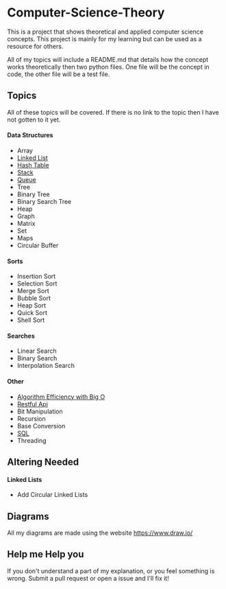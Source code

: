 # Computer-Science-Theory

This is a project that shows theoretical and applied computer science
concepts. This project is mainly for my learning but can be used as a
resource for others.

All of my topics will include a README.md that details how the concept
works theoretically then two python files. One file will be the concept
in code, the other file will be a test file.

## Topics

All of these topics will be covered. If there is no link to the topic
then I have not gotten to it yet.

#### Data Structures
- Array
- [Linked List](Data%20Structures/Linked%20Lists)
- [Hash Table](Data%20Structures/Hash%20Tables)
- [Stack](Data%20Structures/Stack)
- [Queue](Data%20Structures/Queue)
- Tree
- Binary Tree
- Binary Search Tree
- Heap
- Graph
- Matrix
- Set
- Maps
- Circular Buffer

#### Sorts
- Insertion Sort
- Selection Sort
- Merge Sort
- Bubble Sort
- Heap Sort
- Quick Sort
- Shell Sort

#### Searches
- Linear Search
- Binary Search
- Interpolation Search

#### Other
- [Algorithm Efficiency with Big O](Misc/Big%20O)
- [Restful Api](Misc/Restful%20Api)
- Bit Manipulation
- Recursion
- Base Conversion
- [SQL](Misc/SQL)
- Threading

## Altering Needed
#### Linked Lists
- Add Circular Linked Lists

## Diagrams
All my diagrams are made using the website https://www.draw.io/

## Help me Help you
If you don't understand a part of my explanation, or you feel something
is wrong. Submit a pull request or open a issue and I'll fix it!